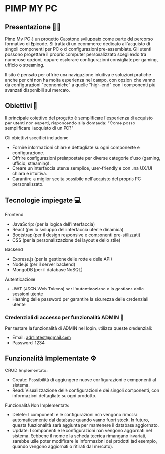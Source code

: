 # PIMP MY PC

## Presentazione 👨‍🏫

Pimp My PC è un progetto Capstone sviluppato come parte del percorso formativo di Epicode. Si tratta di un ecommerce dedicato all'acquisto di singoli componenti per PC o di configurazioni pre-assemblate. Gli utenti possono progettare il proprio computer personalizzato scegliendo tra numerose opzioni, oppure esplorare configurazioni consigliate per gaming, ufficio o streaming.

Il sito è pensato per offrire una navigazione intuitiva e soluzioni pratiche anche per chi non ha molta esperienza nel campo, con opzioni che vanno da configurazioni "economiche" a quelle "high-end" con i componenti più avanzati disponibili sul mercato.

## Obiettivi 🎯
Il principale obiettivo del progetto è semplificare l'esperienza di acquisto per utenti non esperti, rispondendo alla domanda: "Come posso semplificare l'acquisto di un PC?"

Gli obiettivi specifici includono:

- Fornire informazioni chiare e dettagliate su ogni componente e configurazione.
- Offrire configurazioni preimpostate per diverse categorie d'uso (gaming, ufficio, streaming).
- Creare un'interfaccia utente semplice, user-friendly e con una UX/UI chiara e intuitiva.
- Garantire la miglior scelta possibile nell'acquisto del proprio PC personalizzato.
  
## Tecnologie impiegate 💻
Frontend
- JavaScript (per la logica dell'interfaccia)
- React (per lo sviluppo dell'interfaccia utente dinamica)
- Bootstrap (per il design responsive e componenti pre-stilizzati)
- CSS (per la personalizzazione dei layout e dello stile)

Backend
- Express.js (per la gestione delle rotte e delle API)
- Node.js (per il server backend)
- MongoDB (per il database NoSQL)

Autenticazione
- JWT (JSON Web Tokens) per l'autenticazione e la gestione delle sessioni utente
- Hashing delle password per garantire la sicurezza delle credenziali utente

### Credenziali di accesso per funzionalità ADMIN 🔐 
Per testare la funzionalità di ADMIN nel login, utilizza queste credenziali:
- Email: admintest@gmail.com
- Password: 1234
  
## Funzionalità Implementate ⚙️
CRUD Implementato:
- Create: Possibilità di aggiungere nuove configurazioni e componenti al sistema.
- Read: Visualizzazione delle configurazioni e dei singoli componenti, con informazioni dettagliate su ogni prodotto.

Funzionalità Non Implementate:
- Delete: I componenti e le configurazioni non vengono rimossi automaticamente dal database quando vanno fuori stock. In futuro, questa funzionalità sarà aggiunta per mantenere il database aggiornato.
- Update: I componenti e le configurazioni non vengono aggiornati nel sistema. Sebbene il nome e la scheda tecnica rimangano invariati, sarebbe utile poter modificare le informazioni dei prodotti (ad esempio, quando vengono aggiornati o ritirati dal mercato).
